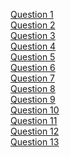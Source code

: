 [Question 1](https://www.hackerrank.com/challenges/maximum-draws/problem)<br>
[Question 2](https://www.hackerrank.com/challenges/find-point/problem)<br>
[Question 3](http://codeforces.com/problemset/problem/1/A)<br>
[Question 4](http://codeforces.com/problemset/problem/50/A)<br>
[Question 5](https://www.hackerrank.com/challenges/lowest-triangle/problem)<br>
[Question 6](http://codeforces.com/problemset/problem/742/A)<br>
[Question 7](https://www.hackerrank.com/challenges/p1-paper-cutting/problem)<br>
[Question 8](http://codeforces.com/problemset/problem/659/A)<br>
[Question 9](https://www.hackerrank.com/challenges/summing-the-n-series/problem)<br>
[Question 10](https://www.hackerrank.com/challenges/best-divisor/problem)<br>
[Question 11](https://www.hackerrank.com/challenges/ncr-table/problem)<br>
[Question 12](https://www.hackerrank.com/challenges/sherlock-and-pairs/problem)<br>
[Question 13](https://www.hackerrank.com/contests/projecteuler/challenges/euler001)<br>